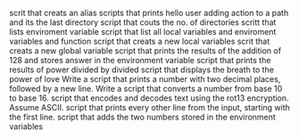 scrit that creats an alias
scripts that prints hello user
adding action to a path and its the last directory
script that couts the no. of directories
scritt that lists enviroment variable
script that list all local variables and enviroment variables and function
script that creats a new local variables
scrit that creats a new global variable
script that prints the results of the addition of 128 and stores answer in the environment variable
script that prints the results of power divided by divided
script that displays the breath to the power of love
Write a script that prints a number with two decimal places, followed by a new line.
Write a script that converts a number from base 10 to base 16.
script that encodes and decodes text using the rot13 encryption. Assume ASCII.
 script that prints every other line from the input, starting with the first line.
script that adds the two numbers stored in the environment variables 
